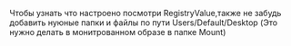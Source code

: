 Чтобы узнать что настроено посмотри RegistryValue,также не забудь добавить нуюные папки и файлы по пути Users/Default/Desktop (Это нужно делать в монитрованном образе в папке Mount)
